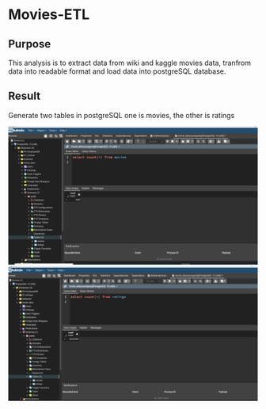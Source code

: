 # Movies-ETL
## Purpose
This analysis is to extract data from wiki and kaggle movies data, tranfrom data into readable format and load data into postgreSQL database.

## Result

Generate two tables in postgreSQL one is movies, the other is ratings

<img src="Resources/movies_query.png">

<img src="Resources/ratings_query.png">